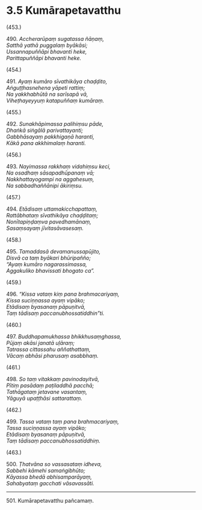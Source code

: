 # 3.5 Kumārapetavatthu

(453.)

490\. _Accherarūpaṃ sugatassa ñāṇaṃ,_  
_Satthā yathā puggalaṃ byākāsi;_  
_Ussannapuññāpi bhavanti heke,_  
_Parittapuññāpi bhavanti heke._  

(454.)

491\. _Ayaṃ kumāro sīvathikāya chaḍḍito,_  
_Aṅguṭṭhasnehena yāpeti rattiṃ;_  
_Na yakkhabhūtā na sarīsapā vā,_  
_Viheṭhayeyyuṃ katapuññaṃ kumāraṃ._  

(455.)

492\. _Sunakhāpimassa palihiṃsu pāde,_  
_Dhaṅkā siṅgālā parivattayanti;_  
_Gabbhāsayaṃ pakkhigaṇā haranti,_  
_Kākā pana akkhimalaṃ haranti._  

(456.)

493\. _Nayimassa rakkhaṃ vidahiṃsu keci,_  
_Na osadhaṃ sāsapadhūpanaṃ vā;_  
_Nakkhattayogampi na aggahesuṃ,_  
_Na sabbadhaññānipi ākiriṃsu._  

(457.)

494\. _Etādisaṃ uttamakicchapattaṃ,_  
_Rattābhataṃ sīvathikāya chaḍḍitaṃ;_  
_Nonītapiṇḍaṃva pavedhamānaṃ,_  
_Sasaṃsayaṃ jīvitasāvasesaṃ._  

(458.)

495\. _Tamaddasā devamanussapūjito,_  
_Disvā ca taṃ byākari bhūripañño;_  
_“Ayaṃ kumāro nagarassimassa,_  
_Aggakuliko bhavissati bhogato ca”._  

(459.)

496\. _“Kissa vataṃ kiṃ pana brahmacariyaṃ,_  
_Kissa suciṇṇassa ayaṃ vipāko;_  
_Etādisaṃ byasanaṃ pāpuṇitvā,_  
_Taṃ tādisaṃ paccanubhossatiddhin”ti._  

(460.)

497\. _Buddhapamukhassa bhikkhusaṃghassa,_  
_Pūjaṃ akāsi janatā uḷāraṃ;_  
_Tatrassa cittassahu aññathattaṃ,_  
_Vācaṃ abhāsi pharusaṃ asabbhaṃ._  

(461.)

498\. _So taṃ vitakkaṃ pavinodayitvā,_  
_Pītiṃ pasādaṃ paṭiladdhā pacchā;_  
_Tathāgataṃ jetavane vasantaṃ,_  
_Yāguyā upaṭṭhāsi sattarattaṃ._  

(462.)

499\. _Tassa vataṃ taṃ pana brahmacariyaṃ,_  
_Tassa suciṇṇassa ayaṃ vipāko;_  
_Etādisaṃ byasanaṃ pāpuṇitvā,_  
_Taṃ tādisaṃ paccanubhossatiddhiṃ._  

(463.)

500\. _Ṭhatvāna so vassasataṃ idheva,_  
_Sabbehi kāmehi samaṅgibhūto;_  
_Kāyassa bhedā abhisamparāyaṃ,_  
_Sahabyataṃ gacchati vāsavassāti._  

---

501\. Kumārapetavatthu pañcamaṃ.
